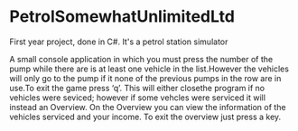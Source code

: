 # PetrolSomewhatUnlimitedLtd
First year project, done in C#. It's a petrol station simulator

A small console application in which you must press the number of the pump while there are is at least
one vehicle in the list.However the vehicles will only go to the pump if it none of the previous pumps
in the row are in use.To exit the game press ‘q’. This will either closethe program if no vehicles were
seviced; however if some vehcles were serviced it will instead an Overview. On the Overview you can view
the information of the vehicles serviced and your income. To exit the overview just press a key. 
